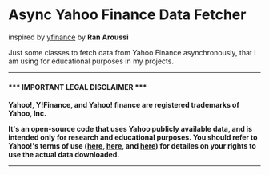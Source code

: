 # Async Yahoo Finance Data Fetcher

inspired by [yfinance](https://github.com/ranaroussi/yfinance/) by **Ran Aroussi**

Just some classes to fetch data from Yahoo Finance asynchronously, 
that I am using for educational purposes in my projects.

---

#### \*\*\* IMPORTANT LEGAL DISCLAIMER \*\*\*

**Yahoo!, Y!Finance, and Yahoo! finance are registered trademarks of Yahoo, Inc.**

**It's an open-source code that uses Yahoo publicly available data, and is
intended only for research and educational purposes. You should refer to Yahoo!'s terms of use
([here](https://policies.yahoo.com/us/en/yahoo/terms/product-atos/apiforydn/index.htm),
[here](https://legal.yahoo.com/us/en/yahoo/terms/otos/index.html), and
[here](https://policies.yahoo.com/us/en/yahoo/terms/index.htm)) for
detailes on your rights to use the actual data downloaded.**

---
